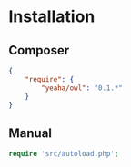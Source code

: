 # Installation

## Composer

```json
{
    "require": {
        "yeaha/owl": "0.1.*"
    }
}
```

## Manual

```php
require 'src/autoload.php';
```
